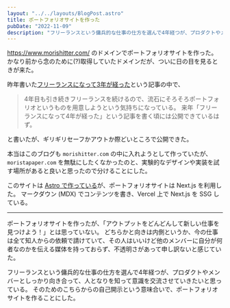 ```yaml
---
layout: "../../layouts/BlogPost.astro"
title: ポートフォリオサイトを作った
pubDate: "2022-11-09"
description: "フリーランスという傭兵的な仕事の仕方を選んで4年経つが、プロダクトやメンバーとしっかり向き合って、人となりを知って意識を交流させていきたいと思っている。そのためのこちらからの自己開示という意味合いで、ポートフォリオサイトを作ることにした。"
---
```


https://www.morishitter.com/ のドメインでポートフォリオサイトを作った。
かなり前から念のために(?)取得していたドメインだが、ついに日の目を見るときが来た。

昨年書いた[フリーランスになって3年が経った](/posts/work-freelance-3rd-aniv)という記事の中で、

> 4年目も引き続きフリーランスを続けるので、流石にそろそろポートフォリオというものを用意しようという気持ちになっている。
> 来年「フリーランスになって4年が経った」という記事を書く頃には公開できているはず。

と書いたが、ギリギリセーフかアウトか際どいところで公開できた。

本当はこのブログも `morishitter.com` の中に入れようとして作っていたが、`moristapaper.com` を無駄にしたくなかったのと、実験的なデザインや実装を試す場所があると良いと思ったので分けることにした。

このサイトは [Astro で作っている](/posts/rebuild-my-blog)が、ポートフォリオサイトは Next.js を利用した。
マークダウン (MDX) でコンテンツを書き、Vercel 上で Next.js を SSG している。

---

ポートフォリオサイトを作ったが、「アウトプットをどんどんして新しい仕事を見つけよう！」とは思っていない。
どちらかと向きは内側というか、今の仕事は全て知人からの依頼で請けていて、その人はいいけど他のメンバーに自分が何者なのかを伝える媒体を持っておらず、不透明さがあって申し訳ないと感じていた。

フリーランスという傭兵的な仕事の仕方を選んで4年経つが、プロダクトやメンバーとしっかり向き合って、人となりを知って意識を交流させていきたいと思っている。
そのためのこちらからの自己開示という意味合いで、ポートフォリオサイトを作ることにした。
